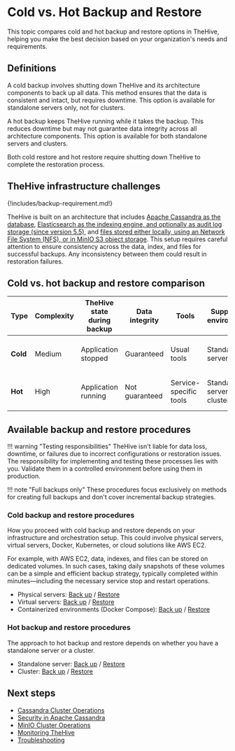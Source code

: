 # Cold vs. Hot Backup and Restore

This topic compares cold and hot backup and restore options in TheHive, helping you make the best decision based on your organization's needs and requirements.

## Definitions

A cold backup involves shutting down TheHive and its architecture components to back up all data. This method ensures that the data is consistent and intact, but requires downtime. This option is available for standalone servers only, not for clusters.

A hot backup keeps TheHive running while it takes the backup. This reduces downtime but may not guarantee data integrity across all architecture components. This option is available for both standalone servers and clusters.

Both cold restore and hot restore require shutting down TheHive to complete the restoration process.

## TheHive infrastructure challenges

{!includes/backup-requirement.md!}

TheHive is built on an architecture that includes [Apache Cassandra as the database](../../installation/step-by-step-installation-guide.md#apache-cassandra), [Elasticsearch as the indexing engine, and optionally as audit log storage (since version 5.5)](../../installation/step-by-step-installation-guide.md#elasticsearch), and [files stored either locally, using an Network File System (NFS), or in MinIO S3 object storage](../../installation/step-by-step-installation-guide.md#file-storage). This setup requires careful attention to ensure consistency across the data, index, and files for successful backups. Any inconsistency between them could result in restoration failures.

## Cold vs. hot backup and restore comparison

| Type | Complexity | TheHive state during backup  | Data integrity | Tools                  | Supported environment | Use case |
| -----| ---------- | --------------------| ---------------| -----------------------| --------| --------|
| **Cold** | Medium     | Application stopped | Guaranteed      | Usual tools            | Standalone servers only| Want to ensure data integrity |
| **Hot** | High       | Application running | Not guaranteed  | Service-specific tools | Standalone servers and clusters | Can't afford any downtime |

## Available backup and restore procedures

!!! warning "Testing responsibilities"
    TheHive isn't liable for data loss, downtime, or failures due to incorrect configurations or restoration issues. The responsibility for implementing and testing these processes lies with you. Validate them in a controlled environment before using them in production.

!!! note "Full backups only"
    These procedures focus exclusively on methods for creating full backups and don't cover incremental backup strategies.

### Cold backup and restore procedures

How you proceed with cold backup and restore depends on your infrastructure and orchestration setup. This could involve physical servers, virtual servers, Docker, Kubernetes, or cloud solutions like AWS EC2.

For example, with AWS EC2, data, indexes, and files can be stored on dedicated volumes. In such cases, taking daily snapshots of these volumes can be a simple and efficient backup strategy, typically completed within minutes—including the necessary service stop and restart operations.

* Physical servers: [Back up](../backup-restore/backup/cold-backup/physical-server.md) / [Restore](../backup-restore/restore/cold-restore/physical-server.md)
* Virtual servers: [Back up](../backup-restore/backup/cold-backup/virtual-server.md) / [Restore](../backup-restore/restore/cold-restore/virtual-server.md)
* Containerized environments (Docker Compose): [Back up](../backup-restore/backup/cold-backup/docker-compose.md) / [Restore](../backup-restore/restore/cold-restore/docker-compose.md)

### Hot backup and restore procedures

The approach to hot backup and restore depends on whether you have a standalone server or a cluster.

* Standalone server: [Back up](../backup-restore/backup/hot-backup/hot-backup-standalone-server.md) / [Restore](../backup-restore/restore/hot-restore/restore-hot-backup-standalone-server.md)
* Cluster: [Back up](../backup-restore/backup/hot-backup/hot-backup-cluster.md) / [Restore](../backup-restore/restore/hot-restore/restore-hot-backup-cluster.md)

<h2>Next steps</h2>

* [Cassandra Cluster Operations](../cassandra-cluster.md)
* [Security in Apache Cassandra](../cassandra-security.md)
* [MinIO Cluster Operations](../minio-cluster.md)
* [Monitoring TheHive](../monitoring.md)
* [Troubleshooting](../troubleshooting.md)